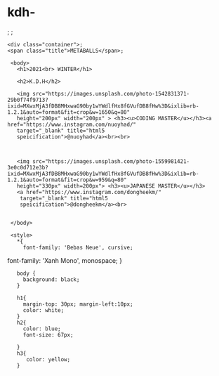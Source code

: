 # kdh-<!DOCTYPE html>
<html>
<head>
   <title>OUR WINTER VACATION</title>;
     <meta charset="utf-8">;

    <div class="container">;
    <span class="title">METABALLS</span>;



 </head>



     <body>
       <h1>2021<br> WINTER</h1>

       <h2>K.D.H</h2>

       <img src="https://images.unsplash.com/photo-1542831371-29b0f74f9713?ixid=MXwxMjA3fDB8MHxwaG90by1wYWdlfHx8fGVufDB8fHw%3D&ixlib=rb-1.2.1&auto=format&fit=crop&w=1650&q=80"
       height="200px" width="200px" > <h3><u>CODING MASTER</u></h3><a href="https://www.instagram.com/nuoyhad/"
       target="_blank" title="html5
       speicification">@nuoyhad</a><br><br>



       <img src="https://images.unsplash.com/photo-1559981421-3e0c0d712e3b?ixid=MXwxMjA3fDB8MHxwaG90by1wYWdlfHx8fGVufDB8fHw%3D&ixlib=rb-1.2.1&auto=format&fit=crop&w=959&q=80"
       height="330px" width=200px"> <h3><u>JAPANESE MASTER</u></h3>
       <a href="https://www.instagram.com/dongheekm/"
        target="_blank" title="html5
        speicification">@dongheekm</a><br>


     </body>

     <style>
       *{
         font-family: 'Bebas Neue', cursive;
font-family: 'Xanh Mono', monospace;
       }

       body {
         background: black;
       }

       h1{
         margin-top: 30px; margin-left:10px;
         color: white;
       }
       h2{
         color: blue;
         font-size: 67px;

       }
       h3{
          color: yellow;
       }
   </style>
